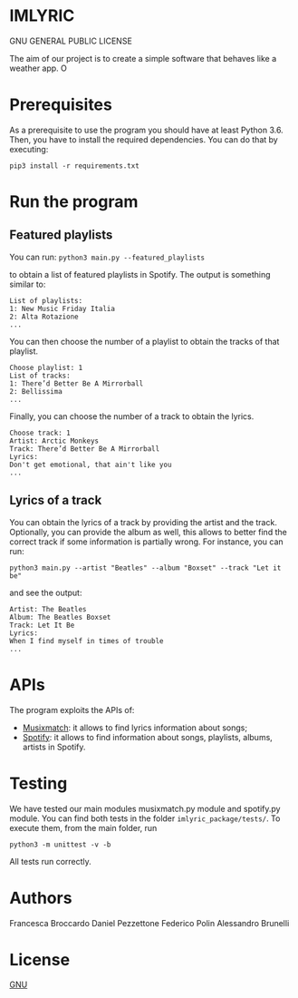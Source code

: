 # IMLYRIC

GNU GENERAL PUBLIC LICENSE

The aim of our project is to create a simple software that behaves like a weather app. O

# Prerequisites

As a prerequisite to use the program you should have at least Python 3.6. Then, you have to install the required
dependencies. You can do that by executing:

`pip3 install -r requirements.txt`

# Run the program

## Featured playlists

You can run:
`python3 main.py --featured_playlists`

to obtain a list of featured playlists in Spotify. The output is something similar to:

```
List of playlists: 
1: New Music Friday Italia
2: Alta Rotazione
...
```

You can then choose the number of a playlist to obtain the tracks of that playlist.

```
Choose playlist: 1
List of tracks: 
1: There’d Better Be A Mirrorball
2: Bellissima
...
```

Finally, you can choose the number of a track to obtain the lyrics.

```
Choose track: 1
Artist: Arctic Monkeys
Track: There’d Better Be A Mirrorball
Lyrics:
Don't get emotional, that ain't like you
...
```

## Lyrics of a track

You can obtain the lyrics of a track by providing the artist and the track. Optionally, you can provide the album as
well, this allows to better find the correct track if some information is partially wrong. For instance, you can run:

`python3 main.py --artist "Beatles" --album "Boxset" --track "Let it be"`

and see the output:

``` 
Artist: The Beatles
Album: The Beatles Boxset
Track: Let It Be
Lyrics:
When I find myself in times of trouble
...
```

# APIs

The program exploits the APIs of:

- [Musixmatch](https://developer.spotify.com/documentation/web-api/): it allows to find lyrics information about songs;
- [Spotify](https://developer.spotify.com/documentation/web-api/):  it allows to find information about songs,
  playlists, albums, artists in Spotify.

# Testing

We have tested our main modules musixmatch.py module and spotify.py module. You can find both tests in the
folder `imlyric_package/tests/`. To execute them, from the main folder, run

``` 
python3 -m unittest -v -b 
```

All tests run correctly.

# Authors

Francesca Broccardo Daniel Pezzettone Federico Polin Alessandro Brunelli

# License

[GNU](https://www.gnu.org/licenses/gpl-3.0.en.html)
